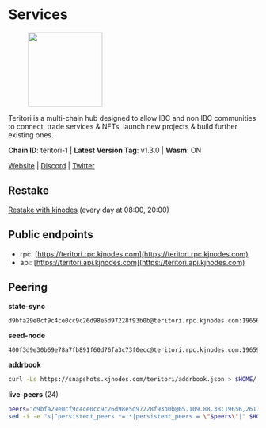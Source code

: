 # Services

<figure><img src="https://raw.githubusercontent.com/kj89/testnet_manuals/main/pingpub/logos/teritori.png" width="150" alt=""><figcaption></figcaption></figure>

Teritori is a multi-chain hub designed to allow IBC and non IBC communities  to connect, trade services & NFTs, launch new projects & build further existing ones.

**Chain ID**: teritori-1 | **Latest Version Tag**: v1.3.0 | **Wasm**: ON

[Website](https://teritori.com) | [Discord](https://discord.gg/teritori) | [Twitter](https://twitter.com/TeritoriNetwork)

## Restake

[Restake with kjnodes](https://restake.app/teritori/torivaloper184ln03hkpt75uhrrr26f66kvcqvf4yn4nc2xjm) (every day at 08:00, 20:00)
## Public endpoints

* rpc: [https://teritori.rpc.kjnodes.com](https://teritori.rpc.kjnodes.com)
* api: [https://teritori.api.kjnodes.com](https://teritori.api.kjnodes.com)

## Peering

**state-sync**

```text
d9bfa29e0cf9c4ce0cc9c26d98e5d97228f93b0b@teritori.rpc.kjnodes.com:19656
```

**seed-node**

```text
400f3d9e30b69e78a7fb891f60d76fa3c73f0ecc@teritori.rpc.kjnodes.com:19659
```

**addrbook**
```bash
curl -Ls https://snapshots.kjnodes.com/teritori/addrbook.json > $HOME/.teritorid/config/addrbook.json
```

**live-peers** (24)
```bash
peers="d9bfa29e0cf9c4ce0cc9c26d98e5d97228f93b0b@65.109.88.38:19656,26175f13ada3d61c93bca342819fd5dc797bced0@65.109.58.226:28656,e3374c3d25a36f06662fa150043e5e6529d11570@88.198.32.17:31656,0b27217386756577e1eadf00c4169dc8f041e522@51.210.7.219:26656,82ebb17ddac20928fb8107201dad9f5aea7f9132@198.244.200.3:26656,a25a3a218a699e71e2a64edaa45f457dfd8507ba@65.21.148.206:26656,3bd3a20d7c8a26a20927289a7a6bffecf71de53e@51.81.155.97:10856,920f32f409bbb18b641cdc9513545e2e016c2c62@142.132.203.60:26656,856c165de82fbd0489df9ec6ffaa0958c620e073@198.244.179.127:26656,ef54691ee6f731e49d58e7ee91cf42927f2d7947@144.126.136.227:26656,526d8c7c44f59be9a39d7463c576b68c0db23174@65.108.234.23:15956,ed747c9e39fc04fdbc7ab5fc4a4a7f7a298ee329@65.144.145.234:26656,8ac41af54dfd91c41de71cde222a55670f2f405d@141.95.65.73:15956,fffcd8c41a92e24d67b6d026f556c5afd49db092@45.77.41.21:26656,5a98d637a16b16bf425a4a785c9d11a7d1e5b8a0@65.21.131.215:26736,46b7ae20e3cc4264076a91c3601f3894a021a80d@65.108.6.45:36656,d856120f262134ebf13e1d2632d778b69e704208@65.108.4.188:15956,317d9a102d4a04337c65571c18df0e98269dce87@141.94.193.12:13656,e01ab41f694c18226d827172934dd0c596cc92de@51.159.181.184:26656,3594b73f909a9c4b87cfe6a361ef8b2b51124dd5@65.109.69.59:15956,6085c32b26fb1baa4b16b426f5d56f2fff81cfc7@135.181.165.246:26656,942c99cb9ff717552f884639dda9f52ab66f9726@65.108.134.12:26656,4740ad44e58f4f4a0e2b9c4353500009eb73a05a@176.191.97.120:26656,f97a75fb69d3a5fe893dca7c8d238ccc0bd66a8f@188.165.221.155:6969"
sed -i -e "s|^persistent_peers *=.*|persistent_peers = \"$peers\"|" $HOME/.teritorid/config/config.toml
```
